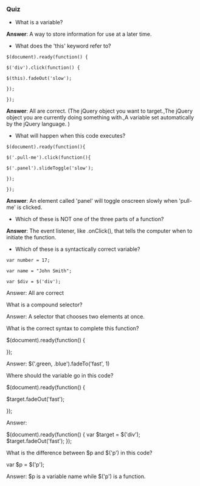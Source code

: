 ### Quiz

* What is a variable?

**Answer**: A way to store information for use at a later time.

* What does the 'this' keyword refer to?

`$(document).ready(function() {`

`$('div').click(function() {`

`$(this).fadeOut('slow');`

`});`

`});`

**Answer**: All are correct. \(The jQuery object you want to target.,The jQuery object you are currently doing something with.,A variable set automatically by the jQuery language. \)

* What will happen when this code executes?

`$(document).ready(function(){`

`$('.pull-me').click(function(){`

`$('.panel').slideToggle('slow');`

`});`

`});`

**Answer**: An element called 'panel' will toggle onscreen slowly when 'pull-me' is clicked.

* Which of these is NOT one of the three parts of a function?


**Answer**: The event listener, like .onClick\(\), that tells the computer when to initiate the function.

* Which of these is a syntactically correct variable?


`var number = 17;`

`var name = "John Smith";`

`var $div = $('div');`

Answer: All are correct

What is a compound selector?

Answer: A selector that chooses two elements at once.

What is the correct syntax to complete this function?

$\(document\).ready\(function\(\) {

}\);

Answer: $\('.green, .blue'\).fadeTo\('fast', 1\)

Where should the variable go in this code?

$\(document\).ready\(function\(\) {

$target.fadeOut\('fast'\);

}\);

Answer:

$\(document\).ready\(function\(\) { var $target = $\('div'\); $target.fadeOut\('fast'\); }\);

What is the difference between $p and $\('p'\) in this code?

var $p = $\('p'\);

Answer: $p is a variable name while $\('p'\) is a function.

